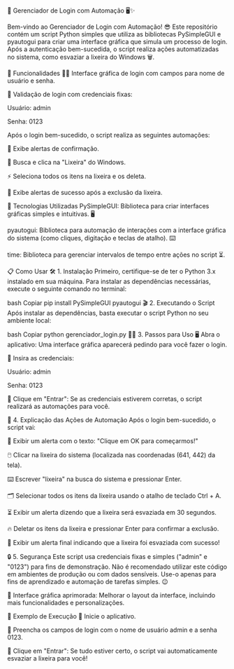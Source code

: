 🚀 Gerenciador de Login com Automação 🖥️✨

Bem-vindo ao Gerenciador de Login com Automação! 😎 Este repositório contém um script Python simples que utiliza as bibliotecas PySimpleGUI e pyautogui para criar uma interface gráfica que simula um processo de login. Após a autenticação bem-sucedida, o script realiza ações automatizadas no sistema, como esvaziar a lixeira do Windows 🗑️.

🎯 Funcionalidades
👨‍💻 Interface gráfica de login com campos para nome de usuário e senha.

🔑 Validação de login com credenciais fixas:

Usuário: admin

Senha: 0123

Após o login bem-sucedido, o script realiza as seguintes automações:

💬 Exibe alertas de confirmação.

🧹 Busca e clica na "Lixeira" do Windows.

⚡ Seleciona todos os itens na lixeira e os deleta.

🎉 Exibe alertas de sucesso após a exclusão da lixeira.

🚀 Tecnologias Utilizadas
PySimpleGUI: Biblioteca para criar interfaces gráficas simples e intuitivas. 🖥️

pyautogui: Biblioteca para automação de interações com a interface gráfica do sistema (como cliques, digitação e teclas de atalho). ⌨️

time: Biblioteca para gerenciar intervalos de tempo entre ações no script ⏳.

📋 Como Usar
🛠️ 1. Instalação
Primeiro, certifique-se de ter o Python 3.x instalado em sua máquina. Para instalar as dependências necessárias, execute o seguinte comando no terminal:

bash
Copiar
pip install PySimpleGUI pyautogui
🎬 2. Executando o Script
Após instalar as dependências, basta executar o script Python no seu ambiente local:

bash
Copiar
python gerenciador_login.py
🏃‍♂️ 3. Passos para Uso
🖥️ Abra o aplicativo: Uma interface gráfica aparecerá pedindo para você fazer o login.

📝 Insira as credenciais:

Usuário: admin

Senha: 0123

🚪 Clique em "Entrar": Se as credenciais estiverem corretas, o script realizará as automações para você.

🧠 4. Explicação das Ações de Automação
Após o login bem-sucedido, o script vai:

📲 Exibir um alerta com o texto: "Clique em OK para começarmos!"

🖱️ Clicar na lixeira do sistema (localizada nas coordenadas (641, 442) da tela).

⌨️ Escrever "lixeira" na busca do sistema e pressionar Enter.

🗂️ Selecionar todos os itens da lixeira usando o atalho de teclado Ctrl + A.

⏳ Exibir um alerta dizendo que a lixeira será esvaziada em 30 segundos.

🔥 Deletar os itens da lixeira e pressionar Enter para confirmar a exclusão.

🎉 Exibir um alerta final indicando que a lixeira foi esvaziada com sucesso!

🔒 5. Segurança
Este script usa credenciais fixas e simples ("admin" e "0123") para fins de demonstração. Não é recomendado utilizar este código em ambientes de produção ou com dados sensíveis. Use-o apenas para fins de aprendizado e automação de tarefas simples. 😉


🎨 Interface gráfica aprimorada: Melhorar o layout da interface, incluindo mais funcionalidades e personalizações.

🎥 Exemplo de Execução
🚀 Inicie o aplicativo.

📝 Preencha os campos de login com o nome de usuário admin e a senha 0123.

🚪 Clique em "Entrar": Se tudo estiver certo, o script vai automaticamente esvaziar a lixeira para você!
